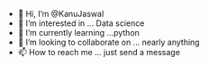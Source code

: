 - 👋 Hi, I’m @KanuJaswal
- 👀 I’m interested in ... Data science
- 🌱 I’m currently learning ...python
- 💞️ I’m looking to collaborate on ... nearly anything
- 📫 How to reach me ... just send a message

<!---
KanuJaswal/KanuJaswal is a ✨ special ✨ repository because its `README.md` (this file) appears on your GitHub profile.
You can click the Preview link to take a look at your changes.
--->
